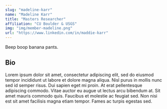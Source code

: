 ```yaml
---
slug: "madeline-karr"
name: "Madeline Karr"
title: "Masters Researcher"
affiliation: "CU Boulder & USGS"
img: "img/member-madeline.png"
url: "https://www.linkedin.com/in/maddie-karr"
---
```


Beep boop banana pants.

## Bio

Lorem ipsum dolor sit amet, consectetur adipiscing elit, sed do eiusmod tempor incididunt ut labore et dolore magna aliqua. Nisl purus in mollis nunc sed id semper risus. Dui sapien eget mi proin. At erat pellentesque adipiscing commodo. Vitae auctor eu augue ut lectus arcu bibendum at. Sit amet mauris commodo quis. Faucibus et molestie ac feugiat sed. Non nisi est sit amet facilisis magna etiam tempor. Fames ac turpis egestas sed.

